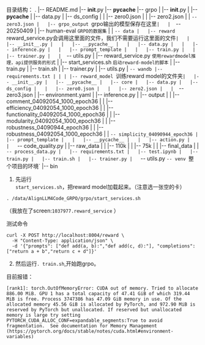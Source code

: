 
目录结构：
.
|-- README.md
|-- __init__.py
|-- __pycache__
|-- grpo
|   |-- __init__.py
|   |-- __pycache__
|   |-- data.py
|   |-- ds_config
|   |   |-- zero0.json
|   |   |-- zero2.json
|   |   `-- zero3.json
|   |-- grpo_output `grpo输出的模型保存在这里`
|   |   `-- 20250409
|   |-- human-eval `GRPO的数据集`
|   |   `-- data
|   |-- reward `reward_service.py会调用这里面的文件，我们不需要运行这里面的文件`
|   |   |-- __init__.py
|   |   |-- __pycache__
|   |   |-- data.py
|   |   |-- inference.py
|   |   |-- prompt_template
|   |   |-- train.py
|   |   |-- trainer.py
|   |   `-- utils.py
|   |-- reward_service.py `使用rewardmodel推理，api提供服务的形式`
|   |-- start_services.sh `启动reward-model的脚本`
|   |-- train.py
|   |-- train.sh
|   |-- trainer.py
|   |-- utils.py
|   `-- wandb
|-- requirements.txt
|
|
|
|-- reward_model `训练reward model的文件夹`
|   |-- __init__.py
|   |-- __pycache__
|   |-- core
|   |-- data.py
|   |-- ds_config
|   |   |-- zero0.json
|   |   |-- zero2.json
|   |   `-- zero3.json
|   |-- environment.yaml
|   |-- inference.py
|   |-- output
|   |   |-- comment_04092054_1000_epoch36
|   |   |-- efficiency_04092054_1000_epoch36
|   |   |-- functionality_04092054_1000_epoch36
|   |   |-- modularity_04092054_1000_epoch36
|   |   |-- robustness_04090944_epoch36
|   |   |-- robustness_04092054_1000_epoch36
|   |   `-- simplicity_04090944_epoch36
|   |-- prompt_template
|   |   |-- __pycache__
|   |   |-- action.py
|   |   `-- code_quality.py
|   |-- raw_data
|   |   |-- 110k
|   |   |-- 75k
|   |   |-- final_data
|   |   `-- process_data.py
|   |-- requirements.txt
|   |-- test.ipynb
|   |-- train.py
|   |-- train.sh
|   |-- trainer.py
|   `-- utils.py
`-- venv `整个项目的环境`
    |-- bin



1. 先运行`start_services.sh`，把reward model加载起来。（注意选一张空的卡）
```
. /data/AlignLLM4Code_GRPO/grpo/start_services.sh
```
（我放在了screen:`1037977.reward_service` ）

测试命令
```
curl -X POST http://localhost:8004/reward \
  -H "Content-Type: application/json" \
  -d '{"prompts": ["def add(a, b):","def add(c, d):"], "completions": ["return a + b","return c + d"]}'
```

2. 然后运行`. train.sh`,开始跑grpo。


目前报错：
```
[rank1]: torch.OutOfMemoryError: CUDA out of memory. Tried to allocate 886.00 MiB. GPU 1 has a total capacity of 47.41 GiB of which 319.44 MiB is free. Process 3747386 has 47.09 GiB memory in use. Of the allocated memory 45.56 GiB is allocated by PyTorch, and 972.90 MiB is reserved by PyTorch but unallocated. If reserved but unallocated memory is large try setting PYTORCH_CUDA_ALLOC_CONF=expandable_segments:True to avoid fragmentation.  See documentation for Memory Management  (https://pytorch.org/docs/stable/notes/cuda.html#environment-variables)

```